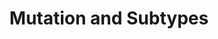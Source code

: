 ---
layout: module
title: Mutation and Subtypes
type: lecture
description:
draft: 1
num: 21
due_date: 2023-11-13
---